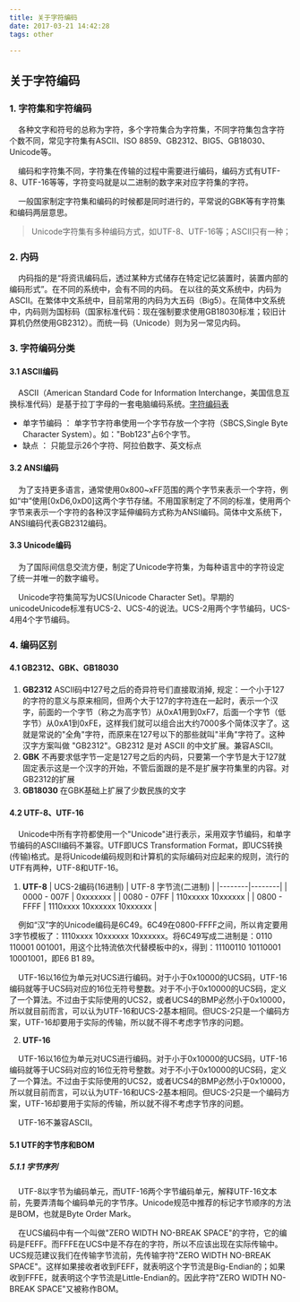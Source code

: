```yaml
---
title: 关于字符编码
date: 2017-03-21 14:42:28
tags: other

---
```


## 关于字符编码

### 1. 字符集和字符编码

&#160;&#160;&#160;&#160;各种文字和符号的总称为字符，多个字符集合为字符集，不同字符集包含字符个数不同，常见字符集有ASCII、ISO 8859、GB2312、BIG5、GB18030、Unicode等。

&#160;&#160;&#160;&#160;编码和字符集不同，字符集在传输的过程中需要进行编码，编码方式有UTF-8、UTF-16等等，字符变吗就是以二进制的数字来对应字符集的字符。

&#160;&#160;&#160;&#160;一般国家制定字符集和编码的时候都是同时进行的，平常说的GBK等有字符集和编码两层意思。

> Unicode字符集有多种编码方式，如UTF-8、UTF-16等；ASCII只有一种；


<!--more-->

### 2. 内码
&#160;&#160;&#160;&#160;内码指的是“将资讯编码后，透过某种方式储存在特定记忆装置时，装置内部的编码形式”。在不同的系统中，会有不同的内码。
在以往的英文系统中，内码为ASCII。在繁体中文系统中，目前常用的内码为大五码（Big5）。在简体中文系统中，内码则为国标码（国家标准代码：现在强制要求使用GB18030标准；较旧计算机仍然使用GB2312）。而统一码（Unicode）则为另一常见内码。

### 3. 字符编码分类

#### 3.1 ASCII编码
&#160;&#160;&#160;&#160;ASCII（American Standard Code for Information Interchange，美国信息互换标准代码）是基于拉丁字母的一套电脑编码系统。[字符编码表](http://zh.wikipedia.org/zh-cn/ASCII)

- 单字节编码 ： 单字节字符串使用一个字节存放一个字符（SBCS,Single Byte Character System）。如："Bob123"占6个字节。
- 缺点 ： 只能显示26个字符、阿拉伯数字、英文标点

#### 3.2 ANSI编码
&#160;&#160;&#160;&#160;为了支持更多语言，通常使用0x800~xFF范围的两个字节来表示一个字符，例如“中”使用[0xD6,0xD0]这两个字节存储。不用国家制定了不同的标准，使用两个字节来表示一个字符的各种汉字延伸编码方式称为ANSI编码。简体中文系统下，ANSI编码代表GB2312编码。

#### 3.3 Unicode编码
&#160;&#160;&#160;&#160;为了国际间信息交流方便，制定了Unicode字符集，为每种语言中的字符设定了统一并唯一的数字编号。

&#160;&#160;&#160;&#160;Unicode字符集简写为UCS(Unicode Character Set)。早期的unicodeUnicode标准有UCS-2、UCS-4的说法。UCS-2用两个字节编码，UCS-4用4个字节编码。

### 4. 编码区别
#### 4.1 GB2312、GBK、GB18030

1. **GB2312**
	ASCII码中127号之后的奇异符号们直接取消掉, 规定：一个小于127的字符的意义与原来相同，但两个大于127的字符连在一起时，表示一个汉字，前面的一个字节（称之为高字节）从0xA1用到0xF7，后面一个字节（低字节）从0xA1到0xFE，这样我们就可以组合出大约7000多个简体汉字了。这就是常说的"全角"字符，而原来在127号以下的那些就叫"半角"字符了。这种汉字方案叫做 "GB2312"。GB2312 是对 ASCII 的中文扩展。兼容ASCII。
2. **GBK**
	不再要求低字节一定是127号之后的内码，只要第一个字节是大于127就固定表示这是一个汉字的开始，不管后面跟的是不是扩展字符集里的内容。对GB2312的扩展
3. **GB18030**
	在GBK基础上扩展了少数民族的文字

#### 4.2 UTF-8、UTF-16
&#160;&#160;&#160;&#160;Unicode中所有字符都使用一个"Unicode"进行表示，采用双字节编码，和单字节编码的ASCII编码不兼容。UTF即UCS Transformation Format，即UCS转换(传输)格式。是将Unicode编码规则和计算机的实际编码对应起来的规则，流行的UTF有两种，UTF-8和UTF-16。

1. **UTF-8**
| UCS-2编码(16进制)  | UTF-8 字节流(二进制) |
|--------|--------|
|    0000 - 007F    |    0xxxxxxx    |
|    0080 - 07FF    |    110xxxxx 10xxxxxx    |
|    0800 - FFFF    |   1110xxxx 10xxxxxx 10xxxxxx      |

&#160;&#160;&#160;&#160;例如“汉”字的Unicode编码是6C49。6C49在0800-FFFF之间，所以肯定要用3字节模板了：1110xxxx 10xxxxxx 10xxxxxx。将6C49写成二进制是：0110 110001 001001，用这个比特流依次代替模板中的x，得到：11100110 10110001 10001001，即E6 B1 89。

&#160;&#160;&#160;&#160;UTF-16以16位为单元对UCS进行编码。对于小于0x10000的UCS码，UTF-16编码就等于UCS码对应的16位无符号整数。对于不小于0x10000的UCS码，定义了一个算法。不过由于实际使用的UCS2，或者UCS4的BMP必然小于0x10000，所以就目前而言，可以认为UTF-16和UCS-2基本相同。但UCS-2只是一个编码方案，UTF-16却要用于实际的传输，所以就不得不考虑字节序的问题。

2. **UTF-16**

&#160;&#160;&#160;&#160;UTF-16以16位为单元对UCS进行编码。对于小于0x10000的UCS码，UTF-16编码就等于UCS码对应的16位无符号整数。对于不小于0x10000的UCS码，定义了一个算法。不过由于实际使用的UCS2，或者UCS4的BMP必然小于0x10000，所以就目前而言，可以认为UTF-16和UCS-2基本相同。但UCS-2只是一个编码方案，UTF-16却要用于实际的传输，所以就不得不考虑字节序的问题。

&#160;&#160;&#160;&#160;UTF-16不兼容ASCII。

#### 5.1 UTF的字节序和BOM

##### 5.1.1 字节序列
&#160;&#160;&#160;&#160;UTF-8以字节为编码单元，而UTF-16两个字节编码单元，解释UTF-16文本前，先要弄清每个编码单元的字节序。Unicode规范中推荐的标记字节顺序的方法是BOM，也就是Byte Order Mark。

&#160;&#160;&#160;&#160;在UCS编码中有一个叫做"ZERO WIDTH NO-BREAK SPACE"的字符，它的编码是FEFF。而FFFE在UCS中是不存在的字符，所以不应该出现在实际传输中。UCS规范建议我们在传输字节流前，先传输字符"ZERO WIDTH NO-BREAK SPACE"。这样如果接收者收到FEFF，就表明这个字节流是Big-Endian的；如果收到FFFE，就表明这个字节流是Little-Endian的。因此字符"ZERO WIDTH NO-BREAK SPACE"又被称作BOM。